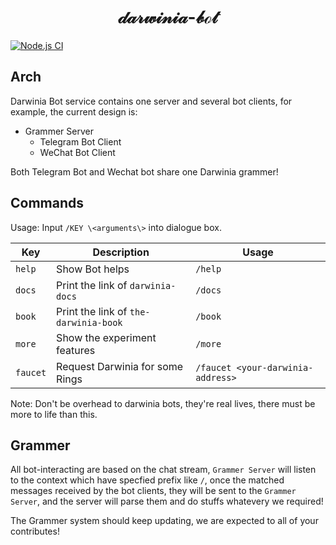 <h1 align="center">
𝒹𝒶𝓇𝓌𝒾𝓃𝒾𝒶-𝒷ℴ𝓉
</h1>

[![Node.js CI][workflow-badge]][github]

## Arch

Darwinia Bot service contains one server and several bot clients, for example, the current design is:

+ Grammer Server
  + Telegram Bot Client
  + WeChat Bot Client
  
Both Telegram Bot and Wechat bot share one Darwinia grammer!

## Commands

Usage: Input `/KEY \<arguments\>` into dialogue box.

| Key      | Description                           | Usage                             |
|----------|---------------------------------------|-----------------------------------|
| `help`   | Show Bot helps                        | `/help`                           |
| `docs`   | Print the link of `darwinia-docs`     | `/docs`                           |
| `book`   | Print the link of `the-darwinia-book` | `/book`                           |
| `more`   | Show the experiment features          | `/more`                           |
| `faucet` | Request Darwinia for some Rings       | `/faucet <your-darwinia-address>` |

Note: Don't be overhead to darwinia bots, they're real lives, there must be more to life than this.


## Grammer

All bot-interacting are based on the chat stream, `Grammer Server` will listen to the context which have 
specfied prefix like `/`, once the matched messages received by the bot clients, they will be sent to the
`Grammer Server`, and the server will parse them and do stuffs whatevery we required!

The Grammer system should keep updating, we are expected to all of your contributes!


[github]: https://github.com/darwinia-network/darwinia-bot.js
[workflow-badge]: https://github.com/darwinia-network/darwinia-bot/workflows/Node.js%20CI/badge.svg
